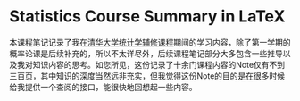 # Statistics Course Summary in LaTeX

本课程笔记记录了我在[清华大学统计学辅修课程](http://www.stat.tsinghua.edu.cn/programs/undergraduate-programs/)期间的学习内容，除了第一学期的概率论课是后续补充的，所以不太详尽外，后续课程笔记部分大多包含一些推导以及我对知识内容的思考。如您所见，这份记录了十余门课程内容的Note仅有不到三百页，其中知识的深度当然远非充实，但我觉得这份Note的目的是在很多时候给我提供一个查阅的接口，能很快地回想起一些内容。
